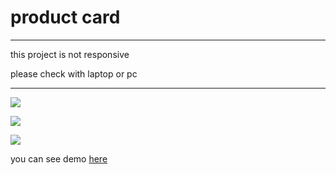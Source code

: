 # product card

---

this project is not responsive

please check with laptop or pc

---

![](https://img.shields.io/badge/HTML5-E34F26?style=for-the-badge&logo=html5&logoColor=white)

![](https://img.shields.io/badge/CSS3-1572B6?style=for-the-badge&logo=css3&logoColor=white)

![](	https://img.shields.io/badge/JavaScript-323330?style=for-the-badge&logo=javascript&logoColor=F7DF1E)

you can see demo [here](https://mamziii.github.io/card2/)
